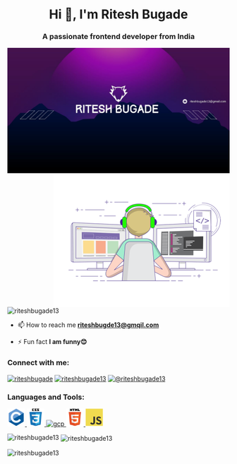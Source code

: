 <h1 align="center">Hi 👋, I'm Ritesh Bugade</h1>
<h3 align="center">A passionate frontend developer from India</h3>

<div align="center"> <img src="https://github.com/RiteshBugade13/RiteshBugade13/blob/main/ritugit.jpg"> </div>
<img align="right" alt="Coding" width="400" src="https://raw.githubusercontent.com/devSouvik/devSouvik/master/gif3.gif">

<p align="left"> <img src="https://komarev.com/ghpvc/?username=RiteshBugade13&label=Profile%20views&color=0e75b6&style=flat" alt="riteshbugade13" /> </p>

- 📫 How to reach me **riteshbugde13@gmqil.com**

- ⚡ Fun fact **I am funny😊**

<h3 align="left">Connect with me:</h3>
<p align="left">
<a href="https://linkedin.com/in/riteshbugade" target="blank"><img align="center" src="https://raw.githubusercontent.com/rahuldkjain/github-profile-readme-generator/master/src/images/icons/Social/linked-in-alt.svg" alt="riteshbugade" height="30" width="40" /></a>
<a href="https://www.codechef.com/users/riteshbugade13" target="blank"><img align="center" src="https://cdn.jsdelivr.net/npm/simple-icons@3.1.0/icons/codechef.svg" alt="riteshbugade13" height="30" width="40" /></a>
<a href="https://www.hackerrank.com/@riteshbugade13" target="blank"><img align="center" src="https://raw.githubusercontent.com/rahuldkjain/github-profile-readme-generator/master/src/images/icons/Social/hackerrank.svg" alt="@riteshbugade13" height="30" width="40" /></a>
</p>

<h3 align="left">Languages and Tools:</h3>
<p align="left"> <a href="https://www.cprogramming.com/" target="_blank" rel="noreferrer"> <img src="https://raw.githubusercontent.com/devicons/devicon/master/icons/c/c-original.svg" alt="c" width="40" height="40"/> </a> <a href="https://www.w3schools.com/css/" target="_blank" rel="noreferrer"> <img src="https://raw.githubusercontent.com/devicons/devicon/master/icons/css3/css3-original-wordmark.svg" alt="css3" width="40" height="40"/> </a> <a href="https://cloud.google.com" target="_blank" rel="noreferrer"> <img src="https://www.vectorlogo.zone/logos/google_cloud/google_cloud-icon.svg" alt="gcp" width="40" height="40"/> </a> <a href="https://www.w3.org/html/" target="_blank" rel="noreferrer"> <img src="https://raw.githubusercontent.com/devicons/devicon/master/icons/html5/html5-original-wordmark.svg" alt="html5" width="40" height="40"/> </a> <a href="https://developer.mozilla.org/en-US/docs/Web/JavaScript" target="_blank" rel="noreferrer"> <img src="https://raw.githubusercontent.com/devicons/devicon/master/icons/javascript/javascript-original.svg" alt="javascript" width="40" height="40"/> </a> </p>

<p><img align="left" src="https://github-readme-stats.vercel.app/api/top-langs?username=riteshbugade13&show_icons=true&locale=en&layout=compact" alt="riteshbugade13" /></p>

<p>&nbsp;<img align="center" src="https://github-readme-stats.vercel.app/api?username=riteshbugade13&show_icons=true&locale=en" alt="riteshbugade13" /></p>

<p><img align="center" src="https://github-readme-streak-stats.herokuapp.com/?user=riteshbugade13&" alt="riteshbugade13" /></p>
